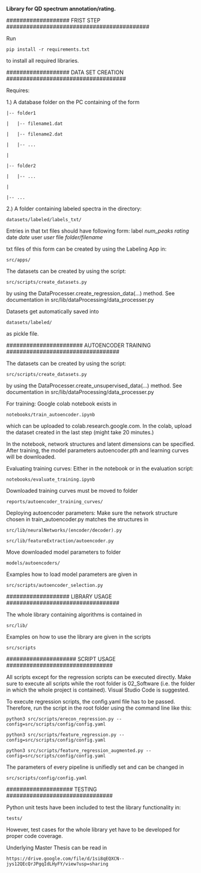 **Library for QD spectrum annotation/rating.**

################### FRIST STEP ###########################################

Run 
	
	pip install -r requirements.txt

to install all required libraries.


################### DATA SET CREATION ####################################

Requires:

1.) A database folder on the PC containing of the form

	|-- folder1
	
	|	|-- filename1.dat     
	
	|	|-- filename2.dat
	
	|	|-- ...
	
	|
	
	|-- folder2
	
	|	|-- ...
	
	|
	
	|-- ...

2.) A folder containing labeled spectra in the directory:

   	datasets/labeled/labels_txt/

Entries in that txt files should have following form:
label *num_peaks* *rating* date *date* user *user* file *folder/filename*

txt files of this form can be created by using the Labeling App in:

	src/apps/

The datasets can be created by using the script:

	src/scripts/create_datasets.py

by using the DataProcesser.create_regression_data(...) method.
See documentation in src/lib/dataProcessing/data_processer.py

Datasets get automatically saved into

	datasets/labeled/

as pickle file.

####################### AUTOENCODER TRAINING ##################################

The datasets can be created by using the script:

	src/scripts/create_datasets.py

by using the DataProcesser.create_unsupervised_data(...) method.
See documentation in src/lib/dataProcessing/data_processer.py

For training: Google colab notebook exists in

	notebooks/train_autoencoder.ipynb

which can be uploaded to colab.research.google.com. 
In the colab, upload the dataset created in the last step (might take 20 minutes.)

In the notebook, network structures and latent dimensions can be specified.
After training, the model parameters autoencoder.pth and learning curves will be downloaded.

Evaluating training curves:
Either in the notebook or in the evaluation script:

	notebooks/evaluate_training.ipynb

Downloaded training curves must be moved to folder

	reports/autoencoder_training_curves/


Deploying autoencoder parameters:
Make sure the network structure chosen in train_autoencoder.py matches the structures in

	src/lib/neuralNetworks/(encoder/decoder).py
	
	src/lib/featureExtraction/autoencoder.py

Move downloaded model parameters to folder

	models/autoencoders/

Examples how to load model parameters are given in 

	src/scripts/autoencoder_selection.py


################### LIBRARY USAGE ##################################

The whole library containing algorithms is contained in

	src/lib/

Examples on how to use the library are given in the scripts

	src/scripts


##################### SCRIPT USAGE ################################

All scripts except for the regression scripts can be executed directly. Make sure 
to execute all scripts while the root folder is 02_Software (i.e. the folder in which
the whole project is contained). Visual Studio Code is suggested.

To execute regression scripts, the config.yaml file has to be passed. Therefore, run 
the script in the root folder using the command line like this:

	python3 src/scripts/erecon_regression.py --config=src/scripts/config/config.yaml

	python3 src/scripts/feature_regression.py --config=src/scripts/config/config.yaml

	python3 src/scripts/feature_regression_augmented.py --config=src/scripts/config/config.yaml

The parameters of every pipeline is unifiedly set and can be changed in 

	src/scripts/config/config.yaml


#################### TESTING ################################

Python unit tests have been included to test the library functionality in:

	tests/

However, test cases for the whole library yet have to be developed for proper code coverage.


Underlying Master Thesis can be read in

	https://drive.google.com/file/d/1si8qEQXCN--jys12QEcQrJPgqIdLHyFY/view?usp=sharing
   
